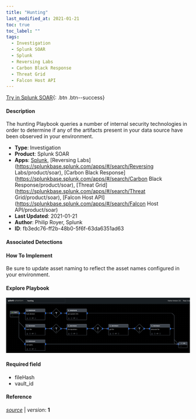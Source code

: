 ```yaml
---
title: "Hunting"
last_modified_at: 2021-01-21
toc: true
toc_label: ""
tags:
  - Investigation
  - Splunk SOAR
  - Splunk
  - Reversing Labs
  - Carbon Black Response
  - Threat Grid
  - Falcon Host API
---
```


[Try in Splunk SOAR](https://www.splunk.com/en_us/software/splunk-security-orchestration-and-automation.html){: .btn .btn--success}

#### Description

The hunting Playbook queries a number of internal security technologies in order to determine if any of the artifacts present in your data source have been observed in your environment.

- **Type**: Investigation
- **Product**: Splunk SOAR
- **Apps**: [Splunk](https://splunkbase.splunk.com/apps/#/search/Splunk/product/soar), [Reversing Labs](https://splunkbase.splunk.com/apps/#/search/Reversing Labs/product/soar), [Carbon Black Response](https://splunkbase.splunk.com/apps/#/search/Carbon Black Response/product/soar), [Threat Grid](https://splunkbase.splunk.com/apps/#/search/Threat Grid/product/soar), [Falcon Host API](https://splunkbase.splunk.com/apps/#/search/Falcon Host API/product/soar)
- **Last Updated**: 2021-01-21
- **Author**: Philip Royer, Splunk
- **ID**: fb3edc76-ff2b-48b0-5f6f-63da6351ad63

#### Associated Detections


#### How To Implement
Be sure to update asset naming to reflect the asset names configured in your environment.


#### Explore Playbook

![explore](https://raw.githubusercontent.com/splunk/security_content/develop/playbooks/hunting.png)

#### Required field
* fileHash
* vault_id


#### Reference



[*source*](https://github.com/splunk/security_content/tree/develop/playbooks/hunting.yml) \| *version*: **1**